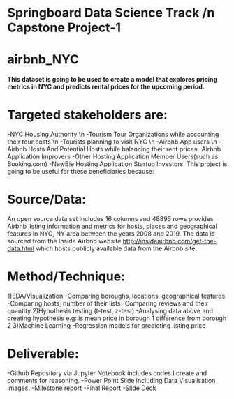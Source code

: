 # Springboard Data Science Track /n Capstone Project-1

# airbnb_NYC
#### This dataset is going to be used to create a model that explores pricing metrics in NYC and predicts rental prices for the upcoming period.
# Targeted stakeholders are:
-NYC Housing Authority \n -Tourism Tour Organizations while accounting their tour costs \n -Tourists planning to visit NYC \n -Airbnb App users \n -Airbnb Hosts And Potential Hosts while balancing their rent prices   -Airbnb Application Improvers -Other Hosting Application Member Users(such as Booking.com) -NewBie Hosting Application Startup Investors. 
This project is going to be useful for these beneficiaries because:
# Source/Data:
An open source data set includes 16 columns and 48895 rows provides Airbnb listing information and metrics for hosts, places and geographical features in NYC, NY area between the years 2008 and 2019.
The data is sourced from the Inside Airbnb website http://insideairbnb.com/get-the-data.html which hosts publicly available data from the Airbnb site.

# Method/Technique:
1)EDA/Visualization -Comparing boroughs, locations, geographical features -Comparing hosts, number of their lists -Comparing reviews and their quantity 2)Hypothesis testing (t-test, z-test) -Analysing data above and creating hypothesis e.g: is mean price in borough 1 difference from borough 2 3)Machine Learning -Regression models for predicting listing price
# Deliverable:
-Github Repository via Jupyter Notebook includes codes I create and comments for reasoning. -Power Point Slide including Data Visualisation images. -Milestone report -Final Report -Slide Deck
